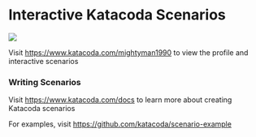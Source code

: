 # Interactive Katacoda Scenarios

[![](http://shields.katacoda.com/katacoda/mightyman1990/count.svg)](https://www.katacoda.com/mightyman1990 "Get your profile on Katacoda.com")

Visit https://www.katacoda.com/mightyman1990 to view the profile and interactive scenarios

### Writing Scenarios
Visit https://www.katacoda.com/docs to learn more about creating Katacoda scenarios

For examples, visit https://github.com/katacoda/scenario-example
